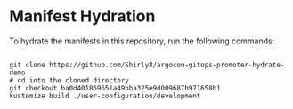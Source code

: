 
# Manifest Hydration

To hydrate the manifests in this repository, run the following commands:

```shell

git clone https://github.com/Shirly8/argocon-gitops-promoter-hydrate-demo
# cd into the cloned directory
git checkout ba0d401869651a49bba325e9d009687b971658b1
kustomize build ./user-configuration/development
```